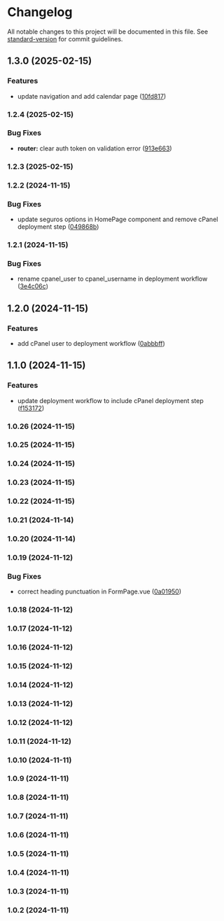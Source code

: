 # Changelog

All notable changes to this project will be documented in this file. See [standard-version](https://github.com/conventional-changelog/standard-version) for commit guidelines.

## 1.3.0 (2025-02-15)


### Features

* update navigation and add calendar page ([10fd817](https://github.com/hugoofilipe/fugaemfamilia-backoffice/commit/10fd817bd4a86a7804440f478f0a14d428975dee))

### 1.2.4 (2025-02-15)


### Bug Fixes

* **router:** clear auth token on validation error ([913e663](https://github.com/hugoofilipe/fugaemfamilia-backoffice/commit/913e66317903ef85f2d5647642487b46351713bd))

### 1.2.3 (2025-02-15)

### 1.2.2 (2024-11-15)


### Bug Fixes

* update seguros options in HomePage component and remove cPanel deployment step ([049868b](https://github.com/hugoofilipe/fugaemfamilia-backoffice/commit/049868b2185b2bf8d466b2cf05e7af62cc8f044d))

### 1.2.1 (2024-11-15)


### Bug Fixes

* rename cpanel_user to cpanel_username in deployment workflow ([3e4c06c](https://github.com/hugoofilipe/fugaemfamilia-backoffice/commit/3e4c06c3cf686560c6b1adef93e1df8d60e99df7))

## 1.2.0 (2024-11-15)


### Features

* add cPanel user to deployment workflow ([0abbbff](https://github.com/hugoofilipe/fugaemfamilia-backoffice/commit/0abbbffc54ee5e8bc1bd349895061d8f1997f8cc))

## 1.1.0 (2024-11-15)


### Features

* update deployment workflow to include cPanel deployment step ([f153172](https://github.com/hugoofilipe/fugaemfamilia-backoffice/commit/f15317211dbd4a2cf394676de534147229632958))

### 1.0.26 (2024-11-15)

### 1.0.25 (2024-11-15)

### 1.0.24 (2024-11-15)

### 1.0.23 (2024-11-15)

### 1.0.22 (2024-11-15)

### 1.0.21 (2024-11-14)

### 1.0.20 (2024-11-14)

### 1.0.19 (2024-11-12)


### Bug Fixes

* correct heading punctuation in FormPage.vue ([0a01950](https://github.com/hugoofilipe/fugaemfamilia-backoffice/commit/0a01950a3316247c6d55d233c136527bab08691e))

### 1.0.18 (2024-11-12)

### 1.0.17 (2024-11-12)

### 1.0.16 (2024-11-12)

### 1.0.15 (2024-11-12)

### 1.0.14 (2024-11-12)

### 1.0.13 (2024-11-12)

### 1.0.12 (2024-11-12)

### 1.0.11 (2024-11-12)

### 1.0.10 (2024-11-11)

### 1.0.9 (2024-11-11)

### 1.0.8 (2024-11-11)

### 1.0.7 (2024-11-11)

### 1.0.6 (2024-11-11)

### 1.0.5 (2024-11-11)

### 1.0.4 (2024-11-11)

### 1.0.3 (2024-11-11)

### 1.0.2 (2024-11-11)
